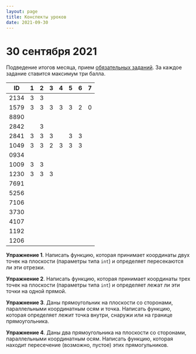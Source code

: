 ```yaml
---
layout: page
title: Конспекты уроков
date: 2021-09-30
---
```


# 30 сентября 2021

Подведение итогов месяца, прием [обязательных заданий](monthly-assignment/2021-09.md). За каждое задание ставится максимум три балла.

|  ID  | 1 | 2 | 3 | 4 | 5 | 6 | 7 |
| ---  |---|---|---|---|---|---|---|
| 2134 | 3 | 3 |   |   |   |   |   |
| 1579 | 3 | 3 | 3 | 3 | 3 | 2 | 0 |
| 8890 |   |   |   |   |   |   |   |
| 2842 |   | 3 |   |   |   |   |   |
| 2841 | 3 | 3 | 3 |   | 3 | 3 |   |
| 1049 | 3 | 3 | 2 | 3 | 3 | 3 |   |
| 0934 |   |   |   |   |   |   |   |
| 1009 | 3 | 3 |   |   |   |   |   |
| 1230 | 3 | 3 | 3 |   |   |   |   |
| 7691 |   |   |   |   |   |   |   |
| 5256 |   |   |   |   |   |   |   |
| 7106 |   |   |   |   |   |   |   |
| 3730 |   |   |   |   |   |   |   |
| 4107 |   |   |   |   |   |   |   |
| 1192 |   |   |   |   |   |   |   |
| 1206 |   |   |   |   |   |   |   |

**Упражнение 1**. Написать функцию, которая принимает координаты двух точек на плоскости (параметры типа `int`) и определяет пересекаются ли эти отрезки.

**Упражнение 2**. Написать функцию, которая принимает координаты трех точек на плоскости (параметры типа `int`) и определяет лежат ли эти точки на одной прямой.

**Упражнение 3**. Даны прямоугольник на плоскости со сторонами, параллельными координатным осям и точка. Написать функцию, которая определяет лежит точка внутри, снаружи или на границе прямоугольника.

**Упражнение 4**. Даны два прямоугольника на плоскости со сторонами, параллельными координатным осям. Написать функцию, которая находит пересечение (возможно, пустое) этих прямогульников.
